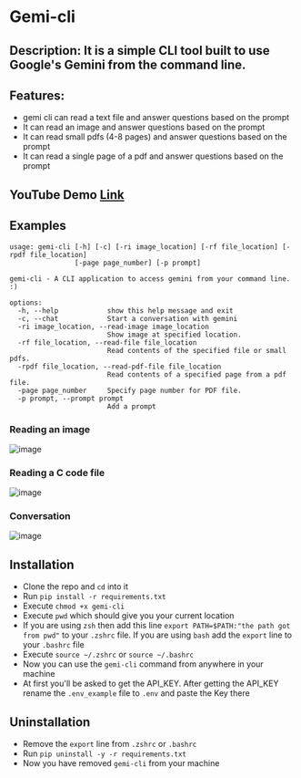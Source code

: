 # Gemi-cli

## Description: It is a simple CLI tool built to use Google's Gemini from the command line. 

## Features:
- gemi cli can read a text file and answer questions based on the prompt
- It can read an image and answer questions based on the prompt
- It can read small pdfs (4-8 pages) and answer questions based on the prompt
- It can read a single page of a pdf and answer questions based on the prompt

## YouTube Demo [Link](https://www.youtube.com/watch?v=vsF067nVfek)

## Examples
```
usage: gemi-cli [-h] [-c] [-ri image_location] [-rf file_location] [-rpdf file_location]
                [-page page_number] [-p prompt]

gemi-cli - A CLI application to access gemini from your command line. :)

options:
  -h, --help            show this help message and exit
  -c, --chat            Start a conversation with gemini
  -ri image_location, --read-image image_location
                        Show image at specified location.
  -rf file_location, --read-file file_location
                        Read contents of the specified file or small pdfs.
  -rpdf file_location, --read-pdf-file file_location
                        Read contents of a specified page from a pdf file.
  -page page_number     Specify page number for PDF file.
  -p prompt, --prompt prompt
                        Add a prompt
```

### Reading an image
![image](https://github.com/slayeh17/gemi-cli/assets/104914725/15cfc387-286e-4520-b2fd-6b4767c0b7a9)

### Reading a C code file
![image](https://github.com/slayeh17/gemi-cli/assets/104914725/2fb4002e-ba64-4f36-8d42-18a57b141e8d)

### Conversation 
![image](https://github.com/slayeh17/gemi-cli/assets/104914725/c32df4a6-59ae-4e38-a241-8bf4e215f32b)


## Installation 
- Clone the repo and `cd` into it
- Run `pip install -r requirements.txt`
- Execute `chmod +x gemi-cli`
- Execute `pwd` which should give you your current location
- If you are using `zsh` then add this line `export PATH=$PATH:"the path got from pwd"` to your `.zshrc` file. If you are using `bash` add the `export` line to your `.bashrc` file
- Execute `source ~/.zshrc` or `source ~/.bashrc`
- Now you can use the `gemi-cli` command from anywhere in your machine
- At first you'll be asked to get the API_KEY. After getting the API_KEY rename the `.env_example` file to `.env` and paste the Key there

## Uninstallation
- Remove the `export` line from `.zshrc` or `.bashrc`
- Run `pip uninstall -y -r requirements.txt`
- Now you have removed `gemi-cli` from your machine
